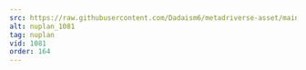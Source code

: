 ```yaml
---
src: https://raw.githubusercontent.com/Dadaism6/metadriverse-asset/main/script-nuplan-output-newcompressed/nuplan_1081.mp4
alt: nuplan_1081
tag: nuplan
vid: 1081
order: 164
---
```

